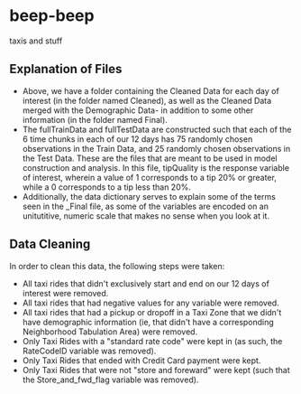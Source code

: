 # beep-beep
taxis and stuff


## Explanation of Files

- Above, we have a folder containing the Cleaned Data for each day of interest (in the folder named Cleaned), as well as the Cleaned Data merged with the Demographic Data- in addition to some other information (in the folder named Final).
- The fullTrainData and fullTestData are constructed such that each of the 6 time chunks in each of our 12 days has 75 randomly chosen observations in the Train Data, and 25 randomly chosen observations in the Test Data. These are the files that are meant to be used in model construction and analysis. In this file, tipQuality is the response variable of interest, wherein a value of 1 corresponds to a tip 20% or greater, while a 0 corresponds to a tip less than 20%.
- Additionally, the data dictionary serves to explain some of the terms seen in the _Final file, as some of the variables are encoded on an unitutitive, numeric scale that makes no sense when you look at it.

## Data Cleaning

In order to clean this data, the following steps were taken:
- All taxi rides that didn't exclusively start and end on our 12 days of interest were removed.
- All taxi rides that had negative values for any variable were removed.
- All taxi rides that had a pickup or dropoff in a Taxi Zone that we didn't have demographic information (ie, that didn't have a corresponding Neighborhood Tabulation Area) were removed.
- Only Taxi Rides with a "standard rate code" were kept in (as such, the RateCodeID variable was removed).
- Only Taxi Rides that ended with Credit Card payment were kept.
- Only Taxi Rides that were not "store and foreward" were kept (such that the Store_and_fwd_flag variable was removed).
